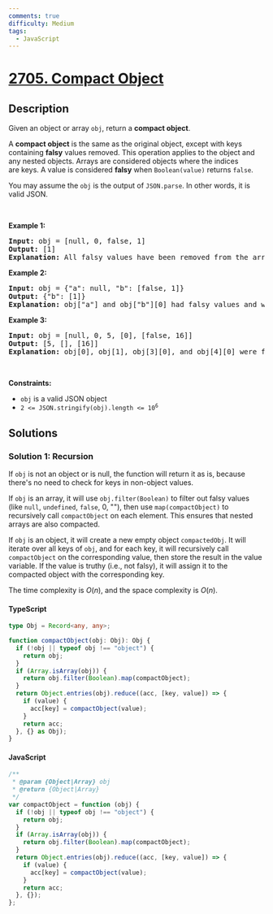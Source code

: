 ```yaml
---
comments: true
difficulty: Medium
tags:
  - JavaScript
---
```


<!-- problem:start -->

# [2705. Compact Object](https://leetcode.com/problems/compact-object)

## Description

<!-- description:start -->

<p>Given an object or array&nbsp;<code>obj</code>, return a <strong>compact object</strong>.</p>

<p>A <strong>compact object</strong>&nbsp;is the same as the original object, except with keys containing <strong>falsy</strong> values removed. This operation applies to the object and any nested objects. Arrays are considered objects where&nbsp;the indices are&nbsp;keys. A value is&nbsp;considered <strong>falsy</strong>&nbsp;when <code>Boolean(value)</code> returns <code>false</code>.</p>

<p>You may assume the&nbsp;<code>obj</code> is&nbsp;the output of&nbsp;<code>JSON.parse</code>. In other words, it is valid JSON.</p>

<p>&nbsp;</p>
<p><strong class="example">Example 1:</strong></p>

<pre>
<strong>Input:</strong> obj = [null, 0, false, 1]
<strong>Output:</strong> [1]
<strong>Explanation:</strong> All falsy values have been removed from the array.
</pre>

<p><strong class="example">Example 2:</strong></p>

<pre>
<strong>Input:</strong> obj = {&quot;a&quot;: null, &quot;b&quot;: [false, 1]}
<strong>Output:</strong> {&quot;b&quot;: [1]}
<strong>Explanation:</strong> obj[&quot;a&quot;] and obj[&quot;b&quot;][0] had falsy values and were removed.</pre>

<p><strong class="example">Example 3:</strong></p>

<pre>
<strong>Input:</strong> obj = [null, 0, 5, [0], [false, 16]]
<strong>Output:</strong> [5, [], [16]]
<strong>Explanation:</strong> obj[0], obj[1], obj[3][0], and obj[4][0] were falsy and removed.
</pre>

<p>&nbsp;</p>
<p><strong>Constraints:</strong></p>

<ul>
	<li><code>obj</code> is a valid JSON object</li>
	<li><code>2 &lt;= JSON.stringify(obj).length &lt;= 10<sup>6</sup></code></li>
</ul>

<!-- description:end -->

## Solutions

<!-- solution:start -->

### Solution 1: Recursion

If `obj` is not an object or is null, the function will return it as is, because there's no need to check for keys in non-object values.

If `obj` is an array, it will use `obj.filter(Boolean)` to filter out falsy values (like `null`, `undefined`, `false`, 0, ""), then use `map(compactObject)` to recursively call `compactObject` on each element. This ensures that nested arrays are also compacted.

If `obj` is an object, it will create a new empty object `compactedObj`. It will iterate over all keys of `obj`, and for each key, it will recursively call `compactObject` on the corresponding value, then store the result in the value variable. If the value is truthy (i.e., not falsy), it will assign it to the compacted object with the corresponding key.

The time complexity is $O(n)$, and the space complexity is $O(n)$.

<!-- tabs:start -->

#### TypeScript

```ts
type Obj = Record<any, any>;

function compactObject(obj: Obj): Obj {
  if (!obj || typeof obj !== "object") {
    return obj;
  }
  if (Array.isArray(obj)) {
    return obj.filter(Boolean).map(compactObject);
  }
  return Object.entries(obj).reduce((acc, [key, value]) => {
    if (value) {
      acc[key] = compactObject(value);
    }
    return acc;
  }, {} as Obj);
}
```

#### JavaScript

```js
/**
 * @param {Object|Array} obj
 * @return {Object|Array}
 */
var compactObject = function (obj) {
  if (!obj || typeof obj !== "object") {
    return obj;
  }
  if (Array.isArray(obj)) {
    return obj.filter(Boolean).map(compactObject);
  }
  return Object.entries(obj).reduce((acc, [key, value]) => {
    if (value) {
      acc[key] = compactObject(value);
    }
    return acc;
  }, {});
};
```

<!-- tabs:end -->

<!-- solution:end -->

<!-- problem:end -->
